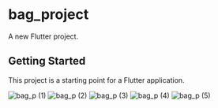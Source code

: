 # bag_project

A new Flutter project.

## Getting Started

This project is a starting point for a Flutter application.

![bag_p (1)](https://github.com/didipta/Bag_project/assets/66532706/1b4ac2af-2872-4b5d-b8eb-160f27231d8c)
![bag_p (2)](https://github.com/didipta/Bag_project/assets/66532706/b2cd72d1-0d90-4e28-9e06-f093173e800c)
![bag_p (3)](https://github.com/didipta/Bag_project/assets/66532706/9df39cfc-760e-4dd5-ba78-283546445e34)
![bag_p (4)](https://github.com/didipta/Bag_project/assets/66532706/47d5807b-6cd0-4790-83d1-ed3e0a85c282)
![bag_p (5)](https://github.com/didipta/Bag_project/assets/66532706/3ebee77f-477d-4541-b5de-bdb5776fb56e)



